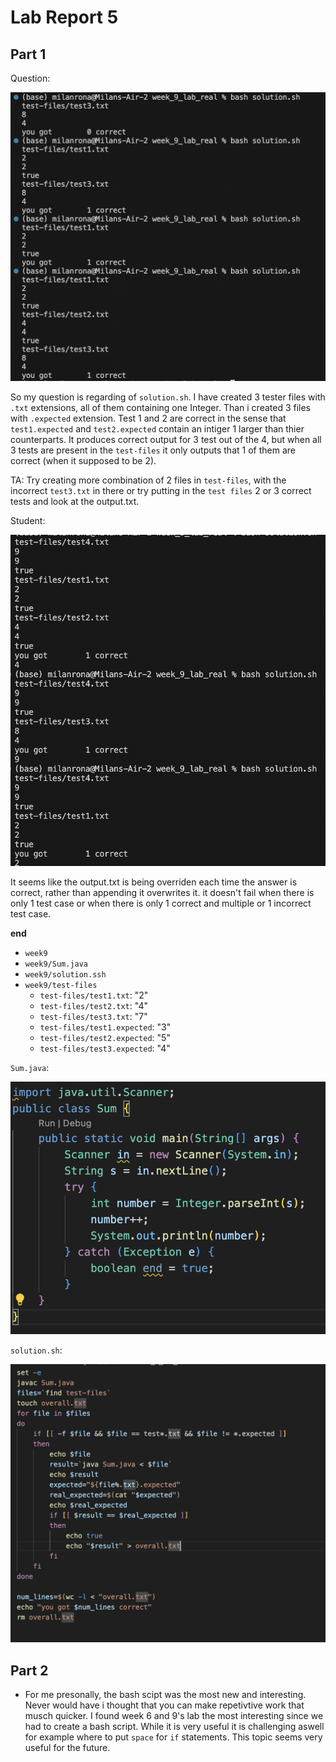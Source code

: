 # Lab Report 5


## Part 1

Question:

![Image1](question_1.png)

So my question is regarding of `solution.sh`. I have created 3 tester files with `.txt` extensions, all of them containing one Integer. Than i created 3 files with `.expected` extension. Test 1 and 2 are correct in the sense that `test1.expected` and `test2.expected` contain an intiger 1 larger than thier counterparts. It produces correct output for 3 test out of the 4, but when all 3 tests are present in the `test-files` it only outputs that 1 of them are correct (when it supposed to be 2).


TA: 
Try creating more combination of 2 files in `test-files`, with the incorrect `test3.txt` in there or try putting in the `test files` 2 or 3 correct tests and look at the output.txt.


Student:

![Image1](Return_of_the_good.png)

It seems like the output.txt is being overriden each time the answer is correct, rather than appending it overwrites it. it doesn't fail when there is only 1 test case or when there is only 1 correct and multiple or 1 incorrect test case.



**end**


- `week9`
- `week9/Sum.java`
- `week9/solution.ssh`
- `week9/test-files`
  -  `test-files/test1.txt`: "2"
  -   `test-files/test2.txt`: "4"
  -   `test-files/test3.txt`: "7"
  -   `test-files/test1.expected`: "3"
  -   `test-files/test2.expected`: "5"
  -   `test-files/test3.expected`: "4"


`Sum.java`: 


![Image](sum_file_week9.png)

`solution.sh`:


![Image](last_lab.png)




## Part 2

- For me presonally, the bash scipt was the most new and interesting. Never would have i thought that you can make repetivtive work that musch quicker. I found week 6 and 9's lab the most interesting since we had to create a bash script. While it is very useful it is challenging aswell for example where to put `space` for `if` statements. This topic seems very useful for the future.






